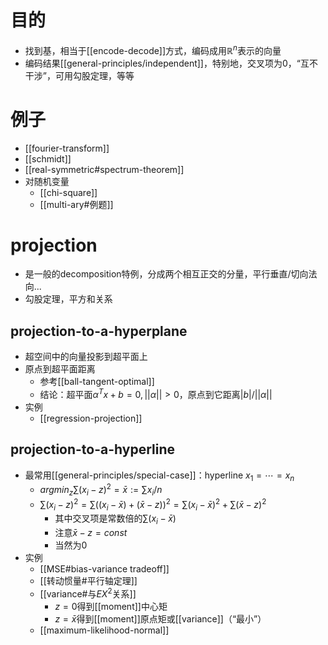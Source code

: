 # 目的
- 找到基，相当于[[encode-decode]]方式，编码成用$\mathbb R^n$表示的向量
- 编码结果[[general-principles/independent]]，特别地，交叉项为0，“互不干涉”，可用勾股定理，等等
# 例子
- [[fourier-transform]]
- [[schmidt]]
- [[real-symmetric#spectrum-theorem]]
- 对随机变量
  - [[chi-square]]
  - [[multi-ary#例题]]
# projection
- 是一般的decomposition特例，分成两个相互正交的分量，平行垂直/切向法向...
- 勾股定理，平方和关系
## projection-to-a-hyperplane
- 超空间中的向量投影到超平面上
- 原点到超平面距离
  - 参考[[ball-tangent-optimal]]
  - 结论：超平面$\alpha^Tx + b=0,||\alpha||>0$，原点到它距离$|b|/||\alpha||$
- 实例
  - [[regression-projection]]
## projection-to-a-hyperline
- 最常用[[general-principles/special-case]]：hyperline $x_1=\cdots=x_n$
  - $argmin_z \sum (x_i-z)^2=\bar x :=\sum x_i/n$
  - $\sum(x_i-z)^2=\sum((x_i-\bar x)+(\bar x-z))^2=\sum (x_i-\bar x)^2+\sum(\bar x-z)^2$
    - 其中交叉项是常数倍的$\sum(x_i-\bar x)$
    - 注意$\bar x-z=const$
    - 当然为0
- 实例
  - [[MSE#bias-variance tradeoff]]
  - [[转动惯量#平行轴定理]]
  - [[variance#与$EX^2$关系]]
    - $z=0$得到[[moment]]中心矩
    - $z=\bar x$得到[[moment]]原点矩或[[variance]]（“最小”）
  - [[maximum-likelihood-normal]]